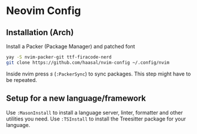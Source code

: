 # Neovim Config

## Installation (Arch)

Install a Packer (Package Manager) and patched font

```bash
yay -S nvim-packer-git ttf-firacode-nerd
git clone https://github.com/haasal/nvim-config ~/.config/nvim
```

Inside nvim press *s* (`:PackerSync`) to sync packages.
This step might have to be repeated.

## Setup for a new language/framework

Use `:MasonInstall` to install a language server, linter, formatter and other
utilities you need.
Use `:TSInstall` to install the Treesitter package for your language.
